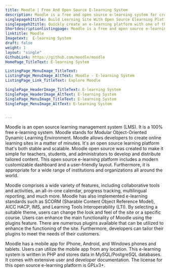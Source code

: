 ```yaml
---
title: Moodle | Free And Open Source E-learning System
description: Moodle is a free and open source e-learning system for creating online learning sites. Easily create courses, deliver to trainees, and track their progress.
singlepageh1title: Build Learning Site With Open Source Elearning Platform
singlepageh2title: Quickly create an e-learning platform with one of the popular Moodle open source system. Create and distribute own courses & training materials to the trainees.
Shortdescriptionlistingpage: Moodle is a free and open source e-learning system. Set up distance learning platform within minutes and start delivering courses to the trainees.
linktitle: Moodle
Imagetext:  E-learning System
draft: false
weight: 1
layout: "single"
GithubLink: https://github.com/moodle/moodle
HomePage_TitleText: E-learning System

ListingPage_MenuImage_TitleText: 
ListingPage_MenuImage_AltText: Moodle - E-learning System
ListingPage_Link_TitleText: Explore Moodle

SinglePage_HeaderImage_TitleText: E-learning System
SinglePage_HeaderImage_AltText: E-learning System
SinglePage_MenuImage_TitleText: E-learning System
SinglePage_MenuImage_AltText: E-learning System


---
```


Moodle is an open source learning management system (LMS). It is a 100% free e-learning system. Moodle stands for Modular Object-Oriented Dynamic Learning Environment. Moodle allows developers to create online learning sites in a matter of minutes. It's an open source learning platform that's both stable and scalable. Moodle open source was created to make it simple for teachers, students, and administrators to develop and distribute tailored content. This open source e-learning platform includes a modern customizable dashboard and a user-friendly layout. Furthermore, it is appropriate for a wide range of institutions and organizations all around the world.

Moodle comprises a wide variety of features, including collaborative tools and activities, an all-in-one calendar, progress tracking, multilingual reporting, and much more. Moodle has also implemented e-learning standards such as SCORM (Sharable Content Object Reference Model), AICC HACP, IMS, and Learning Tools Interoperability (LTI). By selecting a suitable theme, users can change the look and feel of the site or a specific course. Users can enhance the main functionality of Moodle using the plugins feature. There are numerous plugins available that can be utilized to enhance the functioning of the site. Furthermore, developers can tailor their plugins to meet the needs of their customers.

Moodle has a mobile app for iPhone, Android, and Windows phones and tablets. Users can utilize the mobile app from any location. This e-learning system is written in PHP and stores data in MySQL/PostgreSQL databases. It comes with extensive user and developer documentation. The license for this open source e-learning platform is GPLv3+.
